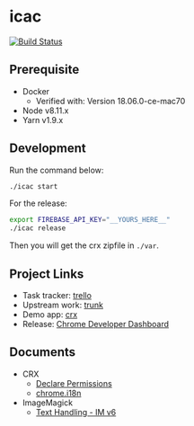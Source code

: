 # icac

[![Build Status](https://travis-ci.org/announce/icac.svg?branch=master)](https://travis-ci.org/announce/icac)

## Prerequisite

* Docker
  * Verified with: Version 18.06.0-ce-mac70
* Node v8.11.x
* Yarn v1.9.x

## Development

Run the command below:

```bash
./icac start
```

For the release:

```bash
export FIREBASE_API_KEY="__YOURS_HERE__"
./icac release
```

Then you will get the crx zipfile in `./var`.

## Project Links

* Task tracker: [trello](https://trello.com/c/WGVCIKVj/32-app-implementation)
* Upstream work: [trunk](https://github.com/announce/icac/compare/master...ymkjp:master)
* Demo app: [crx](https://chrome.google.com/webstore/detail/icac/plbhlfecmbmkphfgcpoijlidjapddidj?utm_source=github)
* Release: [Chrome Developer Dashboard](https://chrome.google.com/webstore/developer/dashboard)

## Documents

* CRX
  * [Declare Permissions](https://developer.chrome.com/extensions/declare_permissions)
  * [chrome\.i18n](https://developer.chrome.com/extensions/i18n)
* ImageMagick
  * [Text Handling \- IM v6](http://www.imagemagick.org/Usage/text/#label_bestfit)
